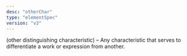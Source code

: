 ```yaml
---
desc: "otherChar"
type: "elementSpec"
version: "v3"
---
```


(other distinguishing characteristic) – Any characteristic that serves to differentiate
a work or expression from another.